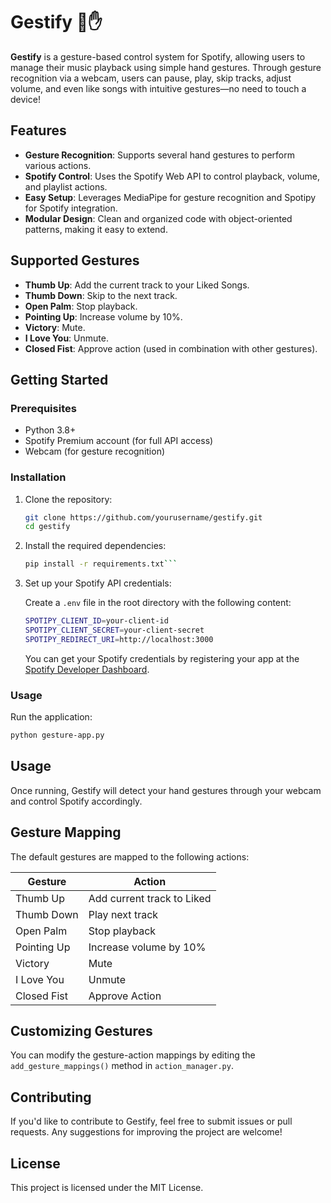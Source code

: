 # Gestify 🎵✋

**Gestify** is a gesture-based control system for Spotify, allowing users to manage their music playback using simple hand gestures. Through gesture recognition via a webcam, users can pause, play, skip tracks, adjust volume, and even like songs with intuitive gestures—no need to touch a device!

## Features

- **Gesture Recognition**: Supports several hand gestures to perform various actions.
- **Spotify Control**: Uses the Spotify Web API to control playback, volume, and playlist actions.
- **Easy Setup**: Leverages MediaPipe for gesture recognition and Spotipy for Spotify integration.
- **Modular Design**: Clean and organized code with object-oriented patterns, making it easy to extend.

## Supported Gestures

- **Thumb Up**: Add the current track to your Liked Songs.
- **Thumb Down**: Skip to the next track.
- **Open Palm**: Stop playback.
- **Pointing Up**: Increase volume by 10%.
- **Victory**: Mute.
- **I Love You**: Unmute.
- **Closed Fist**: Approve action (used in combination with other gestures).

## Getting Started

### Prerequisites

- Python 3.8+
- Spotify Premium account (for full API access)
- Webcam (for gesture recognition)

### Installation

1. Clone the repository:

    ```bash
    git clone https://github.com/yourusername/gestify.git
    cd gestify
    ```

2. Install the required dependencies:

    ```bash
    pip install -r requirements.txt```

3. Set up your Spotify API credentials:

    Create a `.env` file in the root directory with the following content:

    ```bash
    SPOTIPY_CLIENT_ID=your-client-id
    SPOTIPY_CLIENT_SECRET=your-client-secret
    SPOTIPY_REDIRECT_URI=http://localhost:3000
    ```

    You can get your Spotify credentials by registering your app at the [Spotify Developer Dashboard](https://developer.spotify.com/dashboard/applications).

### Usage

Run the application:

```bash
python gesture-app.py
```

## Usage

Once running, Gestify will detect your hand gestures through your webcam and control Spotify accordingly.

## Gesture Mapping

The default gestures are mapped to the following actions:

| Gesture       | Action                         |
|---------------|--------------------------------|
| Thumb Up      | Add current track to Liked     |
| Thumb Down    | Play next track                |
| Open Palm     | Stop playback                  |
| Pointing Up   | Increase volume by 10%         |
| Victory       | Mute                           |
| I Love You    | Unmute                         |
| Closed Fist   | Approve Action                 |

## Customizing Gestures

You can modify the gesture-action mappings by editing the `add_gesture_mappings()` method in `action_manager.py`.

## Contributing

If you'd like to contribute to Gestify, feel free to submit issues or pull requests. Any suggestions for improving the project are welcome!

## License

This project is licensed under the MIT License.
